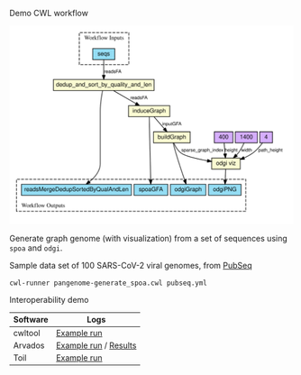 Demo CWL workflow

![](pangenome-generate_spoa.svg)

Generate graph genome (with visualization) from a set of sequences using `spoa` and `odgi`.

Sample data set of 100 SARS-CoV-2 viral genomes, from [PubSeq](http://covid-19.genenetwork.org/)

```
cwl-runner pangenome-generate_spoa.cwl pubseq.yml
```

Interoperability demo

|Software|Logs|
|--------|-----------|
|cwltool|[Example run](logs/cwltool.log)|
|Arvados|[Example run](https://workbench.lugli.arvadosapi.com/container_requests/lugli-xvhdp-bhsestl25hm82p5) / [Results](https://workbench.lugli.arvadosapi.com/collections/lugli-4zz18-slfh7i3ogck04a8)|
|Toil|[Example run](logs/toil.log)|
